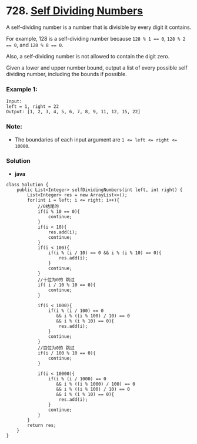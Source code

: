 # 728. [Self Dividing Numbers](https://leetcode.com/problems/self-dividing-numbers/description/)

A self-dividing number is a number that is divisible by every digit it contains.

For example, 128 is a self-dividing number because `128 % 1 == 0`, `128 % 2 == 0`, and `128 % 8 == 0`.

Also, a self-dividing number is not allowed to contain the digit zero.

Given a lower and upper number bound, output a list of every possible self dividing number, including the bounds if possible.

### Example 1:
    Input: 
    left = 1, right = 22
    Output: [1, 2, 3, 4, 5, 6, 7, 8, 9, 11, 12, 15, 22]

### Note:
* The boundaries of each input argument are `1 <= left <= right <= 10000`.

### Solution

* **java**
```
class Solution {
    public List<Integer> selfDividingNumbers(int left, int right) {
        List<Integer> res = new ArrayList<>();
        for(int i = left; i <= right; i++){
            //0结尾的
            if(i % 10 == 0){
                continue;
            }
            if(i < 10){
                res.add(i);
                continue;
            }
            if(i < 100){
                if(i % (i / 10) == 0 && i % (i % 10) == 0){
                    res.add(i);
                }
                continue;
            }
            //十位为0的 跳过
            if( i / 10 % 10 == 0){
                continue;
            }
            
            if(i < 1000){
                if(i % (i / 100) == 0 
                   && i % ((i % 100) / 10) == 0
                   && i % (i % 10) == 0){
                    res.add(i);
                }
                continue;
            }
            //百位为0的 跳过
            if(i / 100 % 10 == 0){
                continue;
            }
            
            if(i < 10000){
                if(i % (i / 1000) == 0
                   && i % ((i % 1000) / 100) == 0
                   && i % ((i % 100) / 10) == 0
                   && i % (i % 10) == 0){
                    res.add(i);
                }
                continue;
            }
        }
        return res;
    }
}
```


